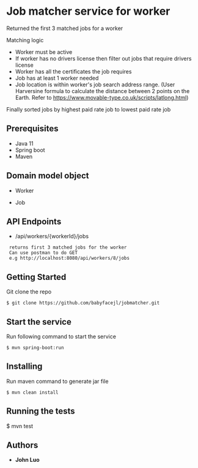 # Job matcher service for worker

Returned the first 3 matched jobs for a worker

Matching logic
- Worker must be active
- If worker has no drivers license then filter out jobs that require drivers license
- Worker has all the certificates the job requires
- Job has at least 1 worker needed
- Job location is within worker's job search address range. (User Harversine formula to calculate the distance between 2 points on the Earth. Refer to https://www.movable-type.co.uk/scripts/latlong.html)

Finally sorted jobs by highest paid rate job to lowest paid rate job

## Prerequisites

* Java 11
* Spring boot
* Maven

## Domain model object

* Worker

* Job


## API Endpoints
* /api/workers/{workerId}/jobs 
```
 returns first 3 matched jobs for the worker
 Can use postman to do GET
 e.g http://localhost:8080/api/workers/8/jobs
```

## Getting Started

Git clone the repo
```
$ git clone https://github.com/babyfacejl/jobmatcher.git
```

## Start the service

Run following command to start the service
```
$ mvn spring-boot:run
```

## Installing

Run maven command to generate jar file
```
$ mvn clean install 
```
## Running the tests

$ mvn test

## Authors
* **John Luo** 



